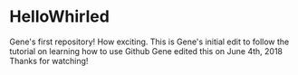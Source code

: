 # HelloWhirled
Gene's first repository! How exciting.
This is Gene's initial edit to follow the tutorial on learning how to use Github
Gene edited this on June 4th, 2018 
Thanks for watching!
